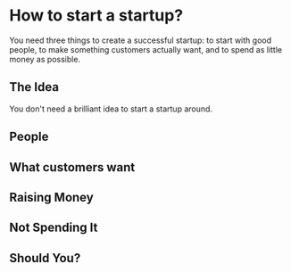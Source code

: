 # How to start a startup?

You need three things to create a successful startup: to start with good people, to make something customers actually want, and to spend as little money as possible.

## The Idea

You don't need a brilliant idea to start a startup around.

## People

## What customers want

## Raising Money

## Not Spending It

## Should You?
